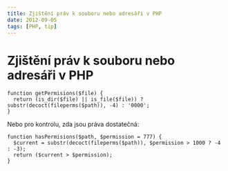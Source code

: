 ```yaml
---
title: Zjištění práv k souboru nebo adresáři v PHP
date: 2012-09-05
tags: [PHP, tip]
---
```



# Zjištění práv k souboru nebo adresáři v PHP

```
function getPermisions($file) {
  return (is_dir($file) || is_file($file)) ? substr(decoct(fileperms($path)), -4) : '0000';
}
```

Nebo pro kontrolu, zda jsou práva dostatečná:

```
function hasPermisions($path, $permission = 777) {
  $current = substr(decoct(fileperms($path)), $permission > 1000 ? -4 : -3);
  return ($current > $permission);
}
```

